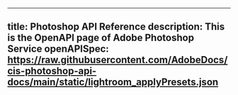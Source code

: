 ---
title: Photoshop API Reference
description: This is the OpenAPI page of Adobe Photoshop Service
openAPISpec: https://raw.githubusercontent.com/AdobeDocs/cis-photoshop-api-docs/main/static/lightroom_applyPresets.json
-----
